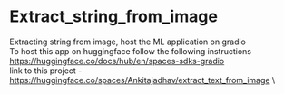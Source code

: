 # Extract_string_from_image
Extracting string from image, host the ML application on gradio \
To host this app on huggingface follow the following instructions \
https://huggingface.co/docs/hub/en/spaces-sdks-gradio \
link to this project - https://huggingface.co/spaces/Ankitajadhav/extract_text_from_image \
